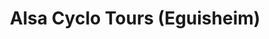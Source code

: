 ---
title: "Alsa Cyclo Tours (Eguisheim)"
url: /eguisheim/alsa-cyclo-tours-eguisheim/
shop: location de stockage
---